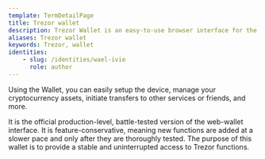 ```yaml
---
template: TermDetailPage
title: Trezor wallet 
description: Trezor Wallet is an easy-to-use browser interface for the Trezor device powered by SatoshiLabs.
aliases: Trezor wallet
keywords: Trezor, wallet
identities: 
    - slug: /identities/wael-ivie
      role: author
---
```


Using the Wallet, you can easily setup the device, manage your cryptocurrency assets, initiate transfers to other services or friends, and more.

It is the official production-level, battle-tested version of the web-wallet interface. It is feature-conservative, meaning new functions are added at a slower pace and only after they are thoroughly tested. The purpose of this wallet is to provide a stable and uninterrupted access to Trezor functions.
